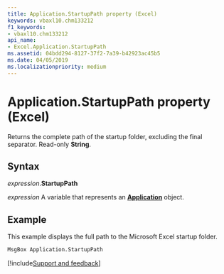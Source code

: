 ```yaml
---
title: Application.StartupPath property (Excel)
keywords: vbaxl10.chm133212
f1_keywords:
- vbaxl10.chm133212
api_name:
- Excel.Application.StartupPath
ms.assetid: 04bdd294-8127-37f2-7a39-b42923ac45b5
ms.date: 04/05/2019
ms.localizationpriority: medium
---
```



# Application.StartupPath property (Excel)

Returns the complete path of the startup folder, excluding the final separator. Read-only **String**.


## Syntax

_expression_.**StartupPath**

_expression_ A variable that represents an **[Application](Excel.Application(object).md)** object.


## Example

This example displays the full path to the Microsoft Excel startup folder.

```vb
MsgBox Application.StartupPath
```




[!include[Support and feedback](~/includes/feedback-boilerplate.md)]